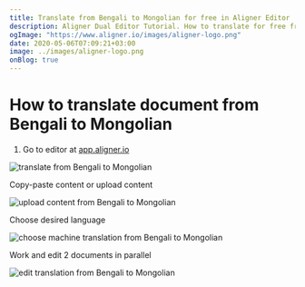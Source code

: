 ```yaml
---
title: Translate from Bengali to Mongolian for free in Aligner Editor
description: Aligner Dual Editor Tutorial. How to translate for free from Bengali to Mongolian. Aligner is multilingual document management platform. 
ogImage: "https://www.aligner.io/images/aligner-logo.png"
date: 2020-05-06T07:09:21+03:00
image: ../images/aligner-logo.png
onBlog: true
---
```


# How to translate document from Bengali to Mongolian

1. Go to editor at [app.aligner.io](https://app.aligner.io "Aligner App web page")

![translate from Bengali to Mongolian](../aligner-blank-editor.png "translate from Bengali to Mongolian")

Copy-paste content or upload content

![upload content from Bengali to Mongolian](../aligner-uploaded-document.png "upload content from Bengali to Mongolian")

Choose desired language

![choose machine translation from Bengali to Mongolian](../aligner-language-dropdown.png "choose machine translation from Bengali to Mongolian")

Work and edit 2 documents in parallel

![edit translation from Bengali to Mongolian](../aligner-double-sitded-editor.png "edit translation from Bengali to Mongolian")

